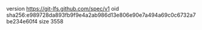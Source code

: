 version https://git-lfs.github.com/spec/v1
oid sha256:e989728da893fb9f9e4a2ab986d13e806e90e7a494a69c0c6732a7be234e60f4
size 3558

